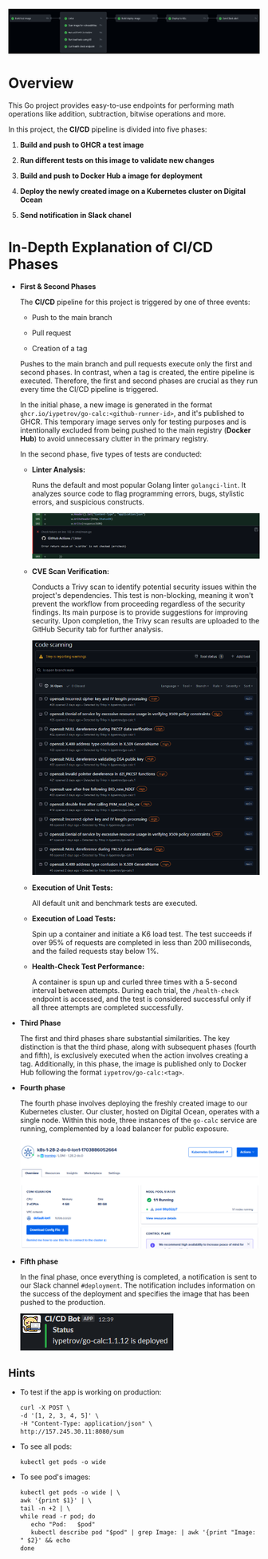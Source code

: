 ![Overview](diagrams/overview.png)

# Overview

This Go project provides easy-to-use endpoints for performing math operations like addition, subtraction, bitwise operations and more.

In this project, the **CI/CD** pipeline is divided into five phases:

1. **Build and push to GHCR a test image**

2. **Run different tests on this image to validate new changes**

3. **Build and push to Docker Hub a image for deployment**

4. **Deploy the newly created image on a Kubernetes cluster on Digital Ocean**

5. **Send notification in Slack chanel**


# In-Depth Explanation of CI/CD Phases

- **First & Second Phases**

   The **CI/CD** pipeline for this project is triggered by one of three events:

   - Push to the main branch

   - Pull request

   - Creation of a tag

   Pushes to the main branch and pull requests execute only the first and second phases. In contrast, when a tag is created, the entire pipeline is executed. Therefore, the first and second phases are crucial as they run every time the CI/CD pipeline is triggered.

   In the initial phase, a new image is generated in the format `ghcr.io/iypetrov/go-calc:<github-runner-id>`, and it's published to GHCR. This temporary image serves only for testing purposes and is intentionally excluded from being pushed to the main registry (**Docker Hub**) to avoid unnecessary clutter in the primary registry. 

   In the second phase, five types of tests are conducted:

   - **Linter Analysis:** 
   
      Runs the default and most popular Golang linter `golangci-lint`. It analyzes source code to flag programming errors, bugs, stylistic errors, and suspicious constructs.

      ![Linter](diagrams/linter.png)

   - **CVE Scan Verification:** 
   
      Conducts a Trivy scan to identify potential security issues within the project's dependencies. This test is non-blocking, meaning it won't prevent the workflow from proceeding regardless of the security findings. Its main purpose is to provide suggestions for improving security. Upon completion, the Trivy scan results are uploaded to the GitHub Security tab for further analysis.

      ![CVE Scan](diagrams/cve.png)

   - **Execution of Unit Tests:** 
   
      All default unit and benchmark tests are executed.

  - **Execution of Load Tests:**

      Spin up a container and initiate a K6 load test. The test succeeds if over 95% of requests are completed in less than 200 milliseconds, and the failed requests stay below 1%.

   - **Health-Check Test Performance:** 
   
      A container is spun up and curled three times with a 5-second interval between attempts. During each trial, the `/health-check` endpoint is accessed, and the test is considered successful only if all three attempts are completed successfully.

- **Third Phase**

   The first and third phases share substantial similarities. The key distinction is that the third phase, along with subsequent phases (fourth and fifth), is exclusively executed when the action involves creating a tag. Additionally, in this phase, the image is published only to Docker Hub following the format `iypetrov/go-calc:<tag>`.

- **Fourth phase**

   The fourth phase involves deploying the freshly created image to our Kubernetes cluster. Our cluster, hosted on Digital Ocean, operates with a single node. Within this node, three instances of the `go-calc` service are running, complemented by a load balancer for public exposure.

   ![K8s](diagrams/k8s.png)

- **Fifth phase**

   In the final phase, once everything is completed, a notification is sent to our Slack channel `#deployment`. The notification includes information on the success of the deployment and specifies the image that has been pushed to the production.

   ![K8s](diagrams/slack.png)

## Hints

- To test if the app is working on production:
   ```
   curl -X POST \
   -d '[1, 2, 3, 4, 5]' \
   -H "Content-Type: application/json" \
   http://157.245.30.11:8080/sum
   ```

- To see all pods:
   ```
   kubectl get pods -o wide
   ```

- To see pod's images:
   ```
   kubectl get pods -o wide | \
   awk '{print $1}' | \
   tail -n +2 | \
   while read -r pod; do
      echo "Pod:   $pod"
      kubectl describe pod "$pod" | grep Image: | awk '{print "Image: " $2}' && echo
   done
   ```